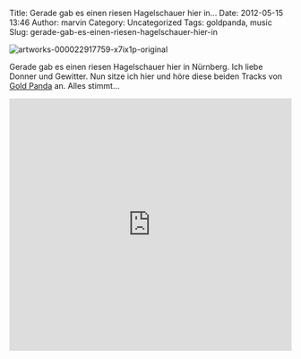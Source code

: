 Title: Gerade gab es einen riesen Hagelschauer hier in...
Date: 2012-05-15 13:46
Author: marvin
Category: Uncategorized
Tags: goldpanda, music
Slug: gerade-gab-es-einen-riesen-hagelschauer-hier-in

![artworks-000022917759-x7ix1p-original]({static}/images/artworks-000022917759-x7ix1p-original.jpg)

Gerade gab es einen riesen Hagelschauer hier in Nürnberg. Ich liebe
Donner und Gewitter. Nun sitze ich hier und höre diese beiden Tracks von
[Gold Panda](http://soundcloud.com/gold-panda) an. Alles stimmt...

<iframe width="100%" height="450" scrolling="no" frameborder="no" src="http://w.soundcloud.com/player/?url=http%3A%2F%2Fapi.soundcloud.com%2Fplaylists%2F1957430&amp;auto_play=false&amp;show_artwork=true&amp;color=3366cc"></iframe>

